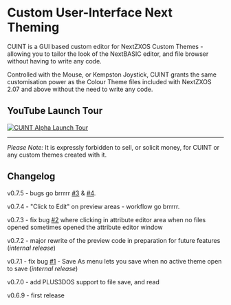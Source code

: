 Custom User-Interface Next Theming
==================================

CUINT is a GUI based custom editor for NextZXOS Custom Themes - allowing you to tailor the look of the NextBASIC editor, and file browser without having to write any code.

Controlled with the Mouse, or Kempston Joystick, CUINT grants the same customisation power as the Colour Theme files included with NextZXOS 2.07 and above without the need to write any code.


YouTube Launch Tour
-------------------
[![CUINT Alpha Launch Tour](https://img.youtube.com/vi/LjpU69AfnSY/0.jpg)](https://youtu.be/LjpU69AfnSY "CUINT Alpha Launch Tour")

-------------------

*Please Note:*  It is expressly forbidden to sell, or solicit money, for CUINT or any custom themes created with it.

Changelog
---------
 v0.7.5 - bugs go brrrrr [#3](/../../issues/3) & [#4](/../../issues/4).

 v0.7.4 - "Click to Edit" on preview areas - workflow go brrrrr.

 v0.7.3 - fix bug [#2](/../../issues/2) where clicking in attribute editor area when no files opened sometimes opened the attribute editor window

 v0.7.2 - major rewrite of the preview code in preparation for future features (*internal release*)

 v0.7.1 - fix bug [#1](/../../issues/1) - Save As menu lets you save when no active theme open to save (*internal release*)

 v0.7.0 - add PLUS3DOS support to file save, and read

 v0.6.9 - first release
